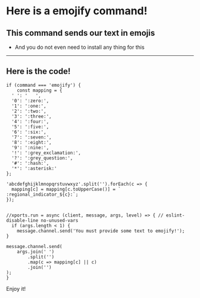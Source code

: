 Here is a emojify command!
====

This command sends our text in emojis
----

- And you do not even need to install any thing for this
----

Here is the code!
----

```
if (command === 'emojify') {
    const mapping = {
  ' ': '   ',
  '0': ':zero:',
  '1': ':one:',
  '2': ':two:',
  '3': ':three:',
  '4': ':four:',
  '5': ':five:',
  '6': ':six:',
  '7': ':seven:',
  '8': ':eight:',
  '9': ':nine:',
  '!': ':grey_exclamation:',
  '?': ':grey_question:',
  '#': ':hash:',
  '*': ':asterisk:'
};

'abcdefghijklmnopqrstuvwxyz'.split('').forEach(c => {
  mapping[c] = mapping[c.toUpperCase()] = ` :regional_indicator_${c}:`;
});


//xports.run = async (client, message, args, level) => { // eslint-disable-line no-unused-vars
  if (args.length < 1) {
    message.channel.send('You must provide some text to emojify!');
}

message.channel.send(
    args.join(' ')
        .split('')
        .map(c => mapping[c] || c)
        .join('')
);
}
```

Enjoy it!
